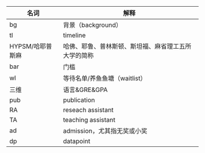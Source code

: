 
|名词       	    |解释|
|------------------|---------------------|
|bg	                |背景（background）|
|tl	                |timeline|
|HYPSM/哈耶普斯麻	| 哈佛、耶鲁、普林斯顿、斯坦福、麻省理工五所大学的简称|
|bar	            |门槛|
|wl	                |等待名单/养鱼鱼塘（waitlist）|
|三维	            |语言&GRE&GPA|
|pub	            |publication|
|RA	                |reseach assistant|
|TA	                |teaching assistant|
|ad	                |admission，尤其指无奖或小奖|
|dp                 |datapoint|
